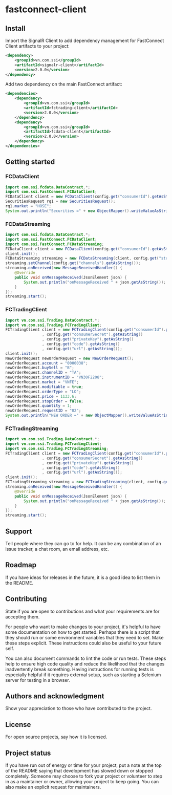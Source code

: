 # fastconnect-client

## Install

Import the SignalR Client to add dependency management for FastConnect Client artifacts to your project:

```xml
<dependency>
    <groupId>vn.com.ssi</groupId>
    <artifactId>signalr-client</artifactId>
    <version>2.0.0</version>
</dependency>
```

Add two dependency on the main FastConnect artifact:

```xml
<dependencies>
    <dependency>
        <groupId>vn.com.ssi</groupId>
        <artifactId>fctrading-client</artifactId>
        <version>2.0.0</version>
    </dependency>
    <dependency>
        <groupId>vn.com.ssi</groupId>
        <artifactId>fcdata-client</artifactId>
        <version>2.0.0</version>
    </dependency>
</dependencies>
```
## Getting started

### FCDataClient
```java
import com.ssi.fcdata.DataContract.*;
import com.ssi.FastConnect.FCDataClient;
FCDataClient client = new FCDataClient(config.get("consumerId").getAsString(), config.get("consumerSecret").getAsString(), config.get("url").getAsString());
SecuritiesRequest rq1 = new SecuritiesRequest();
rq1.market = "HOSE";
System.out.println("Securities =" + new ObjectMapper().writeValueAsString(client.GetSecurities(rq1)));
```
### FCDataStreaming
```java
import com.ssi.fcdata.DataContract.*;
import com.ssi.FastConnect.FCDataClient;
import com.ssi.FastConnect.FCDataStreaming;
FCDataClient client = new FCDataClient(config.get("consumerId").getAsString(), config.get("consumerSecret").getAsString(), config.get("url").getAsString());
client.init();
FCDataStreaming streaming = new FCDataStreaming(client, config.get("streaming_url").getAsString());
streaming.setChannel(config.get("channels").getAsString());
streaming.onReceived(new MessageReceivedHandler() {
    @Override
    public void onMessageReceived(JsonElement json) {
        System.out.println("onMessageReceived " + json.getAsString());
    }
});
streaming.start();
```

### FCTradingClient
```java
import vn.com.ssi.Trading.DataContract.*;
import vn.com.ssi.Trading.FCTradingClient;
FCTradingClient client = new FCTradingClient(config.get("consumerId").getAsString()
                , config.get("consumerSecret").getAsString()
                , config.get("privateKey").getAsString()
                , config.get("code").getAsString()
                , config.get("url").getAsString());
client.init();
NewOrderRequest newOrderRequest = new NewOrderRequest();
newOrderRequest.account = "0000038";
newOrderRequest.buySell = "B";
newOrderRequest.channelID = "TA";
newOrderRequest.instrumentID = "VN30F2208";
newOrderRequest.market = "VNFE";
newOrderRequest.modifiable = true;
newOrderRequest.orderType = "LO";
newOrderRequest.price = 1133.6;
newOrderRequest.stopOrder = false;
newOrderRequest.quantity = 1;
newOrderRequest.requestID = "02";
System.out.println("NEW ORDER =" + new ObjectMapper().writeValueAsString(client.NewOrder(newOrderRequest)));
```

### FCTradingStreaming
```java
import vn.com.ssi.Trading.DataContract.*;
import vn.com.ssi.Trading.FCTradingClient;
import vn.com.ssi.Trading.FCTradingStreaming;
FCTradingClient client = new FCTradingClient(config.get("consumerId").getAsString()
                , config.get("consumerSecret").getAsString()
                , config.get("privateKey").getAsString()
                , config.get("code").getAsString()
                , config.get("url").getAsString());
client.init();
FCTradingStreaming streaming = new FCTradingStreaming(client, config.get("streaming_url").getAsString());
streaming.onReceived(new MessageReceivedHandler() {
    @Override
    public void onMessageReceived(JsonElement json) {
        System.out.println("onMessageReceived " + json.getAsString());
    }
});
streaming.start();
```
## Support
Tell people where they can go to for help. It can be any combination of an issue tracker, a chat room, an email address, etc.

## Roadmap
If you have ideas for releases in the future, it is a good idea to list them in the README.

## Contributing
State if you are open to contributions and what your requirements are for accepting them.

For people who want to make changes to your project, it's helpful to have some documentation on how to get started. Perhaps there is a script that they should run or some environment variables that they need to set. Make these steps explicit. These instructions could also be useful to your future self.

You can also document commands to lint the code or run tests. These steps help to ensure high code quality and reduce the likelihood that the changes inadvertently break something. Having instructions for running tests is especially helpful if it requires external setup, such as starting a Selenium server for testing in a browser.

## Authors and acknowledgment
Show your appreciation to those who have contributed to the project.

## License
For open source projects, say how it is licensed.

## Project status
If you have run out of energy or time for your project, put a note at the top of the README saying that development has slowed down or stopped completely. Someone may choose to fork your project or volunteer to step in as a maintainer or owner, allowing your project to keep going. You can also make an explicit request for maintainers.
